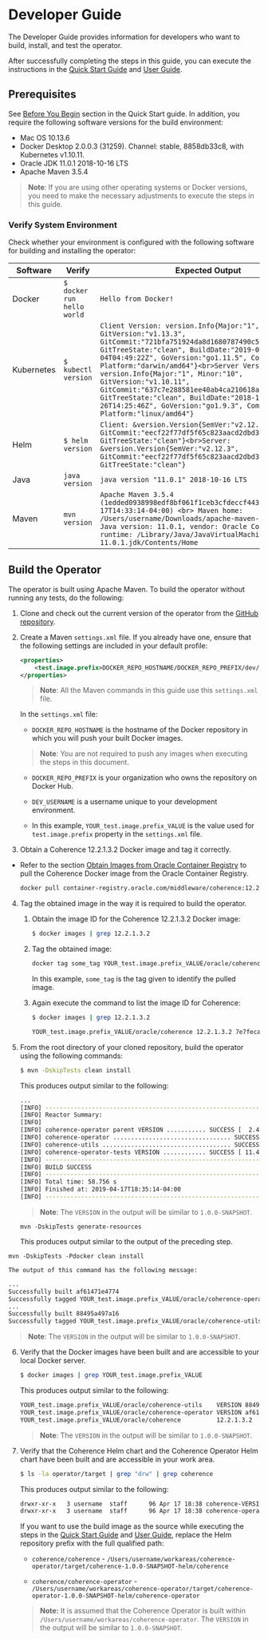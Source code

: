 # Developer Guide

The Developer Guide provides information for developers who want to build, install, and test the operator.

After successfully completing the steps in this guide, you can execute the instructions in the [Quick Start Guide](quickstart.md) and [User Guide](user-guide.md).

## Prerequisites

See [Before You Begin](quickstart.md#before-you-begin) section in the Quick Start guide. In addition, you require the following software versions for the build environment:

* Mac OS 10.13.6
* Docker Desktop 2.0.0.3 (31259).  Channel: stable, 8858db33c8, with Kubernetes
  v1.10.11.
* Oracle JDK 11.0.1 2018-10-16 LTS
* Apache Maven 3.5.4

> **Note**: If you are using other operating systems or Docker versions, you need to make the necessary adjustments to execute the steps in this guide.

### Verify System Environment

Check whether your environment is configured with the following software for building and installing the operator:

| Software | Verify                          | Expected Output      |
| ---------| --------------------------------|---------------------|
| Docker   | `$ docker run hello world`  | `Hello from Docker!`|
| Kubernetes | `$ kubectl version`       | `Client Version: version.Info{Major:"1", Minor:"13", GitVersion:"v1.13.3", GitCommit:"721bfa751924da8d1680787490c54b9179b1fed0", GitTreeState:"clean", BuildDate:"2019-02-04T04:49:22Z", GoVersion:"go1.11.5", Compiler:"gc", Platform:"darwin/amd64"}<br>Server Version: version.Info{Major:"1", Minor:"10", GitVersion:"v1.10.11", GitCommit:"637c7e288581ee40ab4ca210618a89a555b6e7e9", GitTreeState:"clean", BuildDate:"2018-11-26T14:25:46Z", GoVersion:"go1.9.3", Compiler:"gc", Platform:"linux/amd64"}` |
| Helm | `$ helm version`               | `Client: &version.Version{SemVer:"v2.12.3", GitCommit:"eecf22f77df5f65c823aacd2dbd30ae6c65f186e", GitTreeState:"clean"}<br>Server: &version.Version{SemVer:"v2.12.3", GitCommit:"eecf22f77df5f65c823aacd2dbd30ae6c65f186e", GitTreeState:"clean"}` |
| Java | `java version`                  | `java version "11.0.1" 2018-10-16 LTS` |
| Maven | `mvn version`                   | `Apache Maven 3.5.4 (1edded0938998edf8bf061f1ceb3cfdeccf443fe; 2018-06-17T14:33:14-04:00) <br> Maven home: /Users/username/Downloads/apache-maven-3.5.4 <br> Java version: 11.0.1, vendor: Oracle Corporation, runtime: /Library/Java/JavaVirtualMachines/jdk-11.0.1.jdk/Contents/Home` |

## Build the Operator

The operator is built using Apache Maven. To build the operator without running any tests, do the following:

1. Clone and check out the current version of the operator from the [GitHub repository](https://github.com/oracle/coherence-operator).
2. Create a Maven `settings.xml` file. If you already have one, ensure that the following settings are included in your default profile:

   ```xml
   <properties>
       <test.image.prefix>DOCKER_REPO_HOSTNAME/DOCKER_REPO_PREFIX/dev/DEV_USERNAME/</test.image.prefix>
   </properties>
   ```
   >**Note**: All the Maven commands in this guide use this `settings.xml` file.

   In the `settings.xml` file:
   * `DOCKER_REPO_HOSTNAME` is the hostname of the Docker repository in which you will push your built Docker images.
   >**Note**: You are not required to
     push any images when executing the steps in this document.

   * `DOCKER_REPO_PREFIX` is your organization who owns the repository on Docker Hub.

   * `DEV_USERNAME` is a username unique to your development environment.

   * In this example, `YOUR_test.image.prefix_VALUE` is the
   value used for `test.image.prefix` property in the `settings.xml` file.

3. Obtain a Coherence 12.2.1.3.2 Docker image and tag it correctly.
  * Refer to the section [Obtain Images from Oracle Container Registry](quickstart,md) to pull the Coherence Docker image from the Oracle Container Registry.

    ```bash
    docker pull container-registry.oracle.com/middleware/coherence:12.2.1.3.2
    ```

4. Tag the obtained image in the way it is required to build the operator.  

      1. Obtain the image ID for the Coherence 12.2.1.3.2 Docker image:

         ```bash
         $ docker images | grep 12.2.1.3.2
         ```

      2. Tag the obtained image:

         ```bash
         docker tag some_tag YOUR_test.image.prefix_VALUE/oracle/coherence:12.2.1.3.2
         ```
         In this example, `some_tag` is the tag given to identify the pulled image.

      3. Again execute the command to list the image ID for Coherence:

         ```bash
         $ docker images | grep 12.2.1.3.2

         YOUR_test.image.prefix_VALUE/oracle/coherence 12.2.1.3.2 7e7feca04384 2 months ago 547MB
         ```
5. From the root directory of your cloned repository, build the operator using the following commands:

   ```bash
   $ mvn -DskipTests clean install
   ```

   This produces output similar to the following:

   ```bash
   ...
   [INFO] ------------------------------------------------------------------------
   [INFO] Reactor Summary:
   [INFO]
   [INFO] coherence-operator parent VERSION ........... SUCCESS [  2.487 s]
   [INFO] coherence-operator ................................. SUCCESS [ 21.651 s]
   [INFO] coherence-utils .................................... SUCCESS [ 22.868 s]
   [INFO] coherence-operator-tests VERSION ............ SUCCESS [ 11.468 s]
   [INFO] ------------------------------------------------------------------------
   [INFO] BUILD SUCCESS
   [INFO] ------------------------------------------------------------------------
   [INFO] Total time: 58.756 s
   [INFO] Finished at: 2019-04-17T18:35:14-04:00
   [INFO] ------------------------------------------------------------------------
   ```

   >**Note**: The `VERSION` in the output will be similar to `1.0.0-SNAPSHOT`.

   `mvn -DskipTests generate-resources`

   This produces output similar to the output of the preceding step.

  `mvn -DskipTests -Pdocker clean install`

    The output of this command has the following message:
   ```bash
   ...
   Successfully built af61471e4774
   Successfully tagged YOUR_test.image.prefix_VALUE/oracle/coherence-operator:VERSION
   ...
   Successfully built 88495a497a16
   Successfully tagged YOUR_test.image.prefix_VALUE/oracle/coherence-utils:VERSION
   ```

   >**Note**: The `VERSION` in the output will be similar to `1.0.0-SNAPSHOT`.

6. Verify that the Docker images have been built and are accessible to your
   local Docker server.

   ```bash
   $ docker images | grep YOUR_test.image.prefix_VALUE
   ```

   This produces output similar to the following:

   ```bash
   YOUR_test.image.prefix_VALUE/oracle/coherence-utils    VERSION 88495a497a16 14 minutes ago 124MB
   YOUR_test.image.prefix_VALUE/oracle/coherence-operator VERSION af61471e4774 14 minutes ago 537MB
   YOUR_test.image.prefix_VALUE/oracle/coherence          12.2.1.3.2       7e7feca04384 2 months ago 547MB
   ```

   >**Note**: The `VERSION` in the output will be similar to `1.0.0-SNAPSHOT`.

7. Verify that the Coherence Helm chart and the Coherence Operator Helm chart have been built and are accessible in your work area.

   ```bash
   $ ls -la operator/target | grep "drw" | grep coherence
   ```

   This produces output similar to the following:

   ```bash
   drwxr-xr-x   3 username  staff      96 Apr 17 18:38 coherence-VERSION-helm
   drwxr-xr-x   3 username  staff      96 Apr 17 18:38 coherence-operator-VERSION-helm
   ```
   If you want to use the build image as the source while executing the steps in the [Quick Start Guide](quickstart.md) and [User Guide](user-guide.md), replace the Helm repository prefix with the full qualified path:

   * `coherence/coherence` - `/Users/username/workareas/coherence-operator/target/coherence-1.0.0-SNAPSHOT-helm/coherence`

   * `coherence/coherence-operator` - `/Users/username/workareas/coherence-operator/target/coherence-operator-1.0.0-SNAPSHOT-helm/coherence-operator`

   > **Note:** It is assumed that the Coherence Operator is built within `/Users/username/workareas/coherence-operator`. The `VERSION` in the output will be similar to `1.0.0-SNAPSHOT`.
